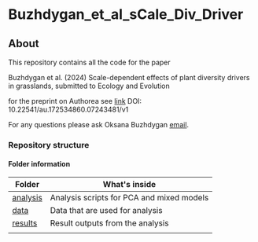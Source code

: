 # Buzhdygan_et_al_sCale_Div_Driver

## About

This repository contains all the code for the paper

Buzhdygan et al. (2024) Scale-dependent effects of plant diversity drivers in grasslands,
submitted to Ecology and Evolution

for the preprint on Authorea see [link](https://doi.org/10.22541/au.172534860.07243481/v1)
DOI: 10.22541/au.172534860.07243481/v1


For any questions please ask Oksana Buzhdygan [email](mailto:oksana.buzh@fu-berlin.de).

### Repository structure


#### Folder information

| Folder                     | What's inside                                  |
| --------------             | ---------------------------------------------- |
| [analysis](analysis)       | Analysis scripts for PCA and mixed models      |
| [data](data)               | Data that are used for analysis                |
| [results](results)         | Result outputs from the analysis               |
|                            |                                                |
